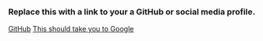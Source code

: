 ### Replace this with a link to your a GitHub or social media profile.
[GitHub](http://github.com)
[This should take you to Google](http://www.google.com)
